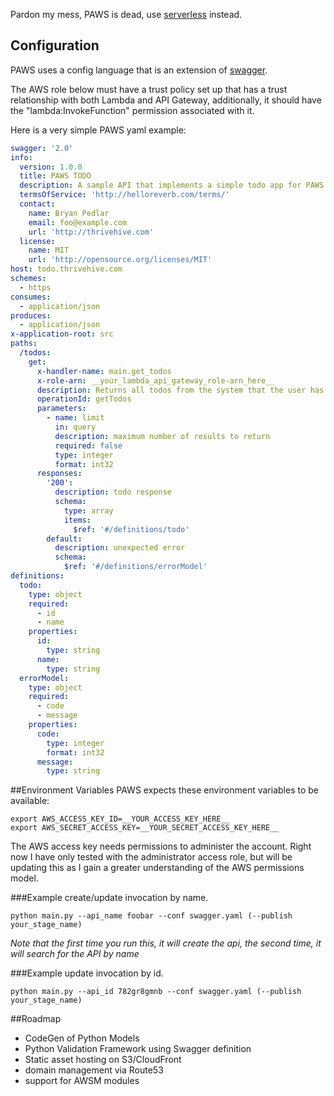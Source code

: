 Pardon my mess, PAWS is dead, use [serverless](http://serverless.com) instead.


## Configuration

PAWS uses a config language that is an extension of [swagger](http://swagger.io/). 

The AWS role below must have a trust policy set up that has a trust relationship with both Lambda and API Gateway, additionally, it should have the "lambda:InvokeFunction" permission associated with it.

Here is a very simple PAWS yaml example:

```yaml
swagger: '2.0'
info:
  version: 1.0.0
  title: PAWS TODO
  description: A sample API that implements a simple todo app for PAWS
  termsOfService: 'http://helloreverb.com/terms/'
  contact:
    name: Bryan Pedlar
    email: foo@example.com
    url: 'http://thrivehive.com'
  license:
    name: MIT
    url: 'http://opensource.org/licenses/MIT'
host: todo.thrivehive.com
schemes:
  - https
consumes:
  - application/json
produces:
  - application/json
x-application-root: src
paths:
  /todos:
    get:
      x-handler-name: main.get_todos
      x-role-arn: __your_lambda_api_gateway_role-arn_here__
      description: Returns all todos from the system that the user has access to
      operationId: getTodos
      parameters:
        - name: limit
          in: query
          description: maximum number of results to return
          required: false
          type: integer
          format: int32
      responses:
        '200':
          description: todo response
          schema:
            type: array
            items:
              $ref: '#/definitions/todo'
        default:
          description: unexpected error
          schema:
            $ref: '#/definitions/errorModel'
definitions:
  todo:
    type: object
    required:
      - id
      - name
    properties:
      id:
        type: string
      name:
        type: string
  errorModel:
    type: object
    required:
      - code
      - message
    properties:
      code:
        type: integer
        format: int32
      message:
        type: string

```
##Environment Variables
PAWS expects these environment variables to be available:

```
export AWS_ACCESS_KEY_ID=__YOUR_ACCESS_KEY_HERE__
export AWS_SECRET_ACCESS_KEY=__YOUR_SECRET_ACCESS_KEY_HERE__
```

The AWS access key needs permissions to administer the account. Right now I have only tested with the administrator access role, but will be updating this as I gain a greater understanding of the AWS permissions model.

###Example create/update invocation by name.
```
python main.py --api_name foobar --conf swagger.yaml (--publish your_stage_name)
```
*Note that the first time you run this, it will create the api, the second time, it will search for the API by name*


###Example update invocation by id.
```
python main.py --api_id 782gr8gmnb --conf swagger.yaml (--publish your_stage_name)
```

##Roadmap

- CodeGen of Python Models
- Python Validation Framework using Swagger definition
- Static asset hosting on S3/CloudFront
- domain management via Route53
- support for AWSM modules
